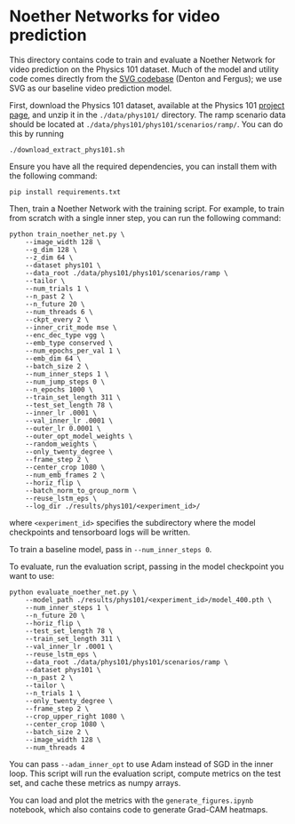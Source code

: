 # Noether Networks for video prediction

This directory contains code to train and evaluate a Noether Network for video prediction on the
Physics 101 dataset. Much of the model and utility code comes directly from the
[SVG codebase](https://github.com/edenton/svg) (Denton and Fergus); we use SVG as our baseline
video prediction model.

First, download the Physics 101 dataset, available at the Physics 101 [project
page](http://phys101.csail.mit.edu/), and unzip it in the `./data/phys101/` directory. The ramp
scenario data should be located at `./data/phys101/phys101/scenarios/ramp/`. You can do this by
running
```
./download_extract_phys101.sh
```

Ensure you have all the required dependencies, you can install them with the following command:
```
pip install requirements.txt
```

Then, train a Noether Network with the training script. For example, to train from scratch with a
single inner step, you can run the following command:
```
python train_noether_net.py \
    --image_width 128 \
    --g_dim 128 \
    --z_dim 64 \
    --dataset phys101 \
    --data_root ./data/phys101/phys101/scenarios/ramp \
    --tailor \
    --num_trials 1 \
    --n_past 2 \
    --n_future 20 \
    --num_threads 6 \
    --ckpt_every 2 \
    --inner_crit_mode mse \
    --enc_dec_type vgg \
    --emb_type conserved \
    --num_epochs_per_val 1 \
    --emb_dim 64 \
    --batch_size 2 \
    --num_inner_steps 1 \
    --num_jump_steps 0 \
    --n_epochs 1000 \
    --train_set_length 311 \
    --test_set_length 78 \
    --inner_lr .0001 \
    --val_inner_lr .0001 \
    --outer_lr 0.0001 \
    --outer_opt_model_weights \
    --random_weights \
    --only_twenty_degree \
    --frame_step 2 \
    --center_crop 1080 \
    --num_emb_frames 2 \
    --horiz_flip \
    --batch_norm_to_group_norm \
    --reuse_lstm_eps \
    --log_dir ./results/phys101/<experiment_id>/
```
where `<experiment_id>` specifies the subdirectory where the model checkpoints and tensorboard logs
will be written.

To train a baseline model, pass in `--num_inner_steps 0`.

To evaluate, run the evaluation script, passing in the model checkpoint you want to use:
```
python evaluate_noether_net.py \
    --model_path ./results/phys101/<experiment_id>/model_400.pth \
    --num_inner_steps 1 \
    --n_future 20 \
    --horiz_flip \
    --test_set_length 78 \
    --train_set_length 311 \
    --val_inner_lr .0001 \
    --reuse_lstm_eps \
    --data_root ./data/phys101/phys101/scenarios/ramp \
    --dataset phys101 \
    --n_past 2 \
    --tailor \
    --n_trials 1 \
    --only_twenty_degree \
    --frame_step 2 \
    --crop_upper_right 1080 \
    --center_crop 1080 \
    --batch_size 2 \
    --image_width 128 \
    --num_threads 4
```
You can pass `--adam_inner_opt` to use Adam instead of SGD in the inner loop.
This script will run the evaluation script, compute metrics on the test set, and cache these
metrics as numpy arrays.

You can load and plot the metrics with the `generate_figures.ipynb` notebook, which also contains
code to generate Grad-CAM heatmaps.
